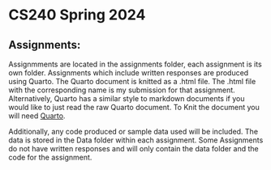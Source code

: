 # CS240 Spring 2024

## Assignments:

Assignmments are located in the assignments folder, each assignment is its own folder. Assignments which include written responses are produced using Quarto. The Quarto document is knitted as a .html file. The .html file with the
corresponding name is my submission for that assignment. Alternatively, Quarto has a similar style to markdown documents if you would like to just read the raw Quarto document. To Knit the document you will need [Quarto](https://quarto.org/).

Additionally, any code produced or sample data used will be included. The data is stored in the Data folder within each assignment. Some Assignments do not have written responses and will only contain the data folder and the code for the assignment.


